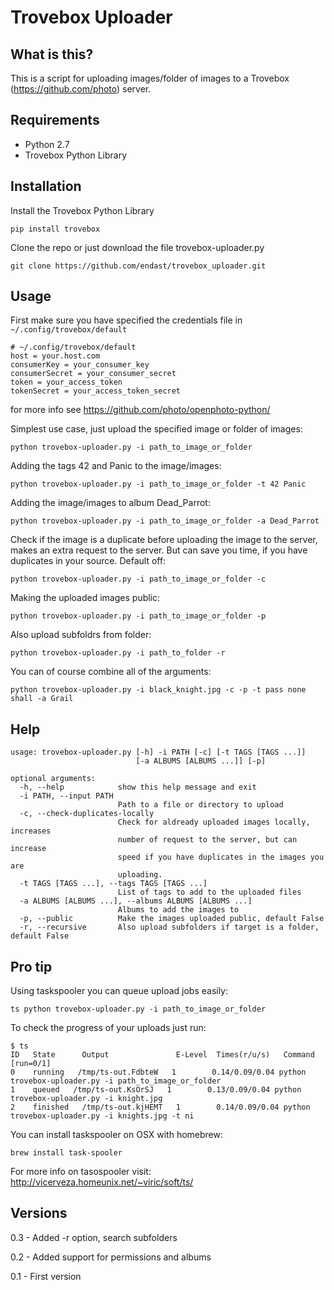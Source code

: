 # Trovebox Uploader

## What is this?
This is a script for uploading images/folder of images to a Trovebox (https://github.com/photo) server.

## Requirements
* Python 2.7
* Trovebox Python Library 

## Installation
Install the Trovebox Python Library

    pip install trovebox 

Clone the repo or just download the file trovebox-uploader.py

    git clone https://github.com/endast/trovebox_uploader.git

## Usage

First make sure you have specified the credentials 
file in ``~/.config/trovebox/default``

    # ~/.config/trovebox/default
    host = your.host.com
    consumerKey = your_consumer_key
    consumerSecret = your_consumer_secret
    token = your_access_token
    tokenSecret = your_access_token_secret

for more info see https://github.com/photo/openphoto-python/

Simplest use case, just upload the specified image or folder of images:

    python trovebox-uploader.py -i path_to_image_or_folder

Adding the tags 42 and Panic to the image/images:

    python trovebox-uploader.py -i path_to_image_or_folder -t 42 Panic

Adding the image/images to album Dead_Parrot:

    python trovebox-uploader.py -i path_to_image_or_folder -a Dead_Parrot

Check if the image is a duplicate before uploading the image to the server, makes an extra request to the server. But can save you time, if you have duplicates in your source. Default off:

    python trovebox-uploader.py -i path_to_image_or_folder -c


Making the uploaded images public:
    
    python trovebox-uploader.py -i path_to_image_or_folder -p

Also upload subfoldrs from folder:
    
    python trovebox-uploader.py -i path_to_folder -r


You can of course combine all of the arguments:

    python trovebox-uploader.py -i black_knight.jpg -c -p -t pass none shall -a Grail


## Help
    usage: trovebox-uploader.py [-h] -i PATH [-c] [-t TAGS [TAGS ...]]
                                [-a ALBUMS [ALBUMS ...]] [-p]
    
    optional arguments:
      -h, --help            show this help message and exit
      -i PATH, --input PATH
                            Path to a file or directory to upload
      -c, --check-duplicates-locally
                            Check for aldready uploaded images locally, increases
                            number of request to the server, but can increase
                            speed if you have duplicates in the images you are
                            uploading.
      -t TAGS [TAGS ...], --tags TAGS [TAGS ...]
                            List of tags to add to the uploaded files
      -a ALBUMS [ALBUMS ...], --albums ALBUMS [ALBUMS ...]
                            Albums to add the images to
      -p, --public          Make the images uploaded public, default False
      -r, --recursive       Also upload subfolders if target is a folder, default False

## Pro tip
Using taskspooler you can queue upload jobs easily:

    ts python trovebox-uploader.py -i path_to_image_or_folder

To check the progress of your uploads just run:
    
    $ ts
    ID   State      Output               E-Level  Times(r/u/s)   Command [run=0/1]
    0    running   /tmp/ts-out.FdbteW   1        0.14/0.09/0.04 python trovebox-uploader.py -i path_to_image_or_folder
    1    queued   /tmp/ts-out.KsOrSJ   1        0.13/0.09/0.04 python trovebox-uploader.py -i knight.jpg
    2    finished   /tmp/ts-out.kjHEMT   1        0.14/0.09/0.04 python trovebox-uploader.py -i knights.jpg -t ni


You can install taskspooler on OSX with homebrew:

    brew install task-spooler

For more info on tasospooler visit: http://vicerveza.homeunix.net/~viric/soft/ts/

## Versions
0.3 - Added -r option, search subfolders

0.2 - Added support for permissions and albums

0.1 - First version
